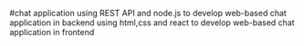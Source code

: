 #chat application
using REST API and node.js to develop web-based chat application in backend
using html,css and react to develop web-based chat application in frontend
